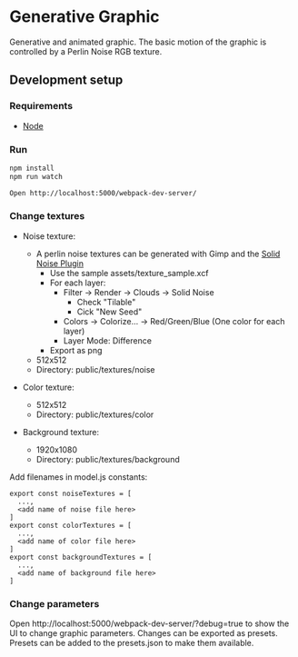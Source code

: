 # Generative Graphic

Generative and animated graphic. The basic motion of the graphic is controlled by a Perlin Noise RGB texture.

## Development setup

### Requirements

* [Node](https://nodejs.org/en/download/)

### Run

```bash
npm install
npm run watch

Open http://localhost:5000/webpack-dev-server/
```

### Change textures

* Noise texture:
  * A perlin noise textures can be generated with Gimp and the [Solid Noise Plugin](https://docs.gimp.org/en/plug-in-solid-noise.html)
    * Use the sample assets/texture_sample.xcf
    * For each layer:
      * Filter -> Render -> Clouds -> Solid Noise
        * Check "Tilable"
        * Cick "New Seed"
      * Colors -> Colorize… -> Red/Green/Blue (One color for each layer)
      * Layer Mode: Difference
    * Export as png
  * 512x512
  * Directory: public/textures/noise


* Color texture:
  * 512x512
  * Directory: public/textures/color


* Background texture:
  * 1920x1080
  * Directory: public/textures/background

Add filenames in model.js constants:
```
export const noiseTextures = [
  ...,
  <add name of noise file here>
]
export const colorTextures = [
  ...,
  <add name of color file here>
]
export const backgroundTextures = [
  ...,
  <add name of background file here>
]
```

### Change parameters

Open http://localhost:5000/webpack-dev-server/?debug=true to show the UI to change graphic parameters. Changes can be exported as presets. Presets can be added to the presets.json to make them available.
